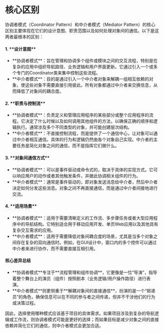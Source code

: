 # 核心区别

协调者模式（Coordinator Pattern）和中介者模式（Mediator Pattern）的核心区别主要体现在它们的设计意图、职责范围以及如何处理对象间的通信。以下是这两者最根本的区别：

#### 1. \*\*设计意图\*\* <a href="#id-7i01-1734533992426" id="id-7i01-1734533992426"></a>

* \*\*协调者模式\*\*：旨在管理和协调多个组件或模块之间的交互流程，特别是在复杂的应用中组织导航路径、业务逻辑和用户界面更新。它通过引入一个或多个专门的Coordinator类来集中控制这些流程。
* \*\*中介者模式\*\*：目的是通过引入一个中介者对象来解耦一组相互依赖的对象，使这些对象不需要直接引用彼此。所有对象都通过中介者来交换信息，从而降低了对象间的耦合度。

#### 2. \*\*职责与控制流\*\* <a href="#rwjq-1734533992432" id="rwjq-1734533992432"></a>

* \*\*协调者模式\*\*：负责定义和管理应用程序的某些部分或整个应用程序的流程。它决定了什么时候以及如何调用其他组件的方法，以确保正确的顺序和逻辑执行。通常涉及多个不同类型的对象，并可能创建层次结构。
* \*\*中介者模式\*\*：不直接控制流程，而是提供了一个通信中心，让对象可以通过中介者相互通信。具体的行为和逻辑仍然由各个对象自己实现。中介者的主要任务是简化对象之间的通信，而不是指挥它们做什么。

#### 3. \*\*对象间通信方式\*\* <a href="#id-9tc8-1734533992438" id="id-9tc8-1734533992438"></a>

* \*\*协调者模式\*\*：可以是事件驱动或命令式的，取决于具体的实现方式。它可以响应用户的动作或者其他触发条件，并据此协调相关组件的行为。
* \*\*中介者模式\*\*：通常是事件驱动的，即对象发送消息给中介者，然后中介者决定如何分发这些消息。对象之间不再直接通信，而是通过中介者间接地进行交流。

#### 4. \*\*适用场景\*\* <a href="#cacc-1734533992444" id="cacc-1734533992444"></a>

* \*\*协调者模式\*\*：适用于需要清晰定义的工作流、多步骤任务或者大型应用程序中的导航结构。它特别适合用于移动应用开发、单页Web应用以及其他具有复杂交互需求的应用。
* \*\*中介者模式\*\*：适用于需要降低对象间耦合度的场景，尤其是当多个对象之间存在复杂的双向通信时。例如，在GUI设计中，窗口内的多个控件可以通过中介者来进行协作，而不需要直接互相引用。

#### 核心差异总结 <a href="#id-7wlb-1734533992450" id="id-7wlb-1734533992450"></a>

* \*\*协调者模式\*\*专注于\*\*流程管理和组件协调\*\*，它更像是一位“导演”，指导着整个舞台上的演员（组件）按照剧本（业务逻辑/用户操作路径）进行表演。
* \*\*中介者模式\*\*则更侧重于\*\*解耦对象间的直接通信\*\*，扮演的是一个“邮递员”的角色，确保信息可以在不同的参与者之间传递，但并不干涉他们的行为或决策过程。

因此，选择使用哪种模式应该基于项目的具体需求。如果项目涉及到复杂的导航逻辑或工作流，则协调者模式可能是更好的选择；而如果目标是减少对象之间的直接依赖并简化它们的通信，则中介者模式会更加合适。
